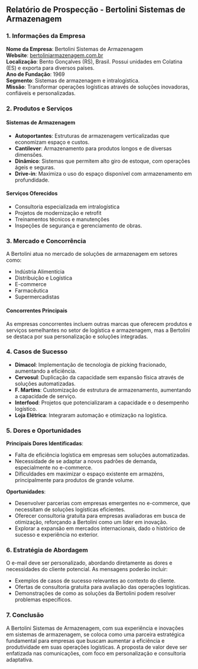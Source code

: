 ## Relatório de Prospecção - Bertolini Sistemas de Armazenagem

### 1. Informações da Empresa
**Nome da Empresa**: Bertolini Sistemas de Armazenagem  
**Website**: [bertoliniarmazenagem.com.br](https://www.bertoliniarmazenagem.com.br)  
**Localização**: Bento Gonçalves (RS), Brasil. Possui unidades em Colatina (ES) e exporta para diversos países.  
**Ano de Fundação**: 1969  
**Segmento**: Sistemas de armazenagem e intralogística.  
**Missão**: Transformar operações logísticas através de soluções inovadoras, confiáveis e personalizadas.
  
### 2. Produtos e Serviços
#### **Sistemas de Armazenagem**
- **Autoportantes**: Estruturas de armazenagem verticalizadas que economizam espaço e custos.
- **Cantilever**: Armazenamento para produtos longos e de diversas dimensões.
- **Dinâmico**: Sistemas que permitem alto giro de estoque, com operações ágeis e seguras.
- **Drive-in**: Maximiza o uso do espaço disponível com armazenamento em profundidade.
  
#### **Serviços Oferecidos**
- Consultoria especializada em intralogística
- Projetos de modernização e retrofit
- Treinamentos técnicos e manutenções
- Inspeções de segurança e gerenciamento de obras.

### 3. Mercado e Concorrência
A Bertolini atua no mercado de soluções de armazenagem em setores como:
- Indústria Alimentícia
- Distribuição e Logística
- E-commerce
- Farmacêutica 
- Supermercadistas

#### **Concorrentes Principais**
As empresas concorrentes incluem outras marcas que oferecem produtos e serviços semelhantes no setor de logística e armazenagem, mas a Bertolini se destaca por sua personalização e soluções integradas.

### 4. Casos de Sucesso
- **Dimacol**: Implementação de tecnologia de picking fracionado, aumentando a eficiência.
- **Cervosul**: Duplicação da capacidade sem expansão física através de soluções automatizadas.
- **F. Martins**: Customização de estrutura de armazenamento, aumentando a capacidade de serviço.
- **Interfood**: Projetos que potencializaram a capacidade e o desempenho logístico.
- **Loja Elétrica**: Integraram automação e otimização na logística.

### 5. Dores e Oportunidades
**Principais Dores Identificadas**:
- Falta de eficiência logística em empresas sem soluções automatizadas.
- Necessidade de se adaptar a novos padrões de demanda, especialmente no e-commerce.
- Dificuldades em maximizar o espaço existente em armazéns, principalmente para produtos de grande volume.

**Oportunidades**:
- Desenvolver parcerias com empresas emergentes no e-commerce, que necessitam de soluções logísticas eficientes.
- Oferecer consultoria gratuita para empresas avaliadoras em busca de otimização, reforçando a Bertolini como um líder em inovação.
- Explorar a expansão em mercados internacionais, dado o histórico de sucesso e experiência no exterior.

### 6. Estratégia de Abordagem
O e-mail deve ser personalizado, abordando diretamente as dores e necessidades do cliente potencial. As mensagens poderão incluir:
- Exemplos de casos de sucesso relevantes ao contexto do cliente.
- Ofertas de consultoria gratuita para avaliação das operações logísticas.
- Demonstrações de como as soluções da Bertolini podem resolver problemas específicos.

### 7. Conclusão
A Bertolini Sistemas de Armazenagem, com sua experiência e inovações em sistemas de armazenagem, se coloca como uma parceira estratégica fundamental para empresas que buscam aumentar a eficiência e produtividade em suas operações logísticas. A proposta de valor deve ser enfatizada nas comunicações, com foco em personalização e consultoria adaptativa.